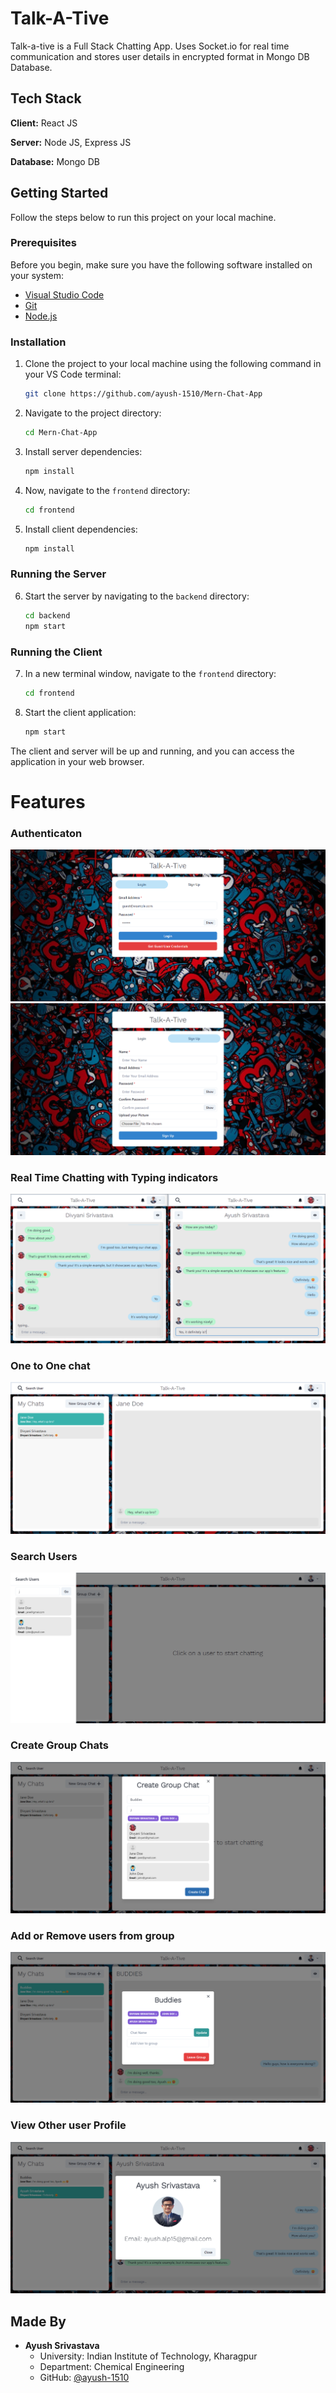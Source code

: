 
# Talk-A-Tive

Talk-a-tive is a Full Stack Chatting App.
Uses Socket.io for real time communication and stores user details in encrypted format in Mongo DB Database.
## Tech Stack

**Client:** React JS

**Server:** Node JS, Express JS

**Database:** Mongo DB
  
## Getting Started

Follow the steps below to run this project on your local machine.

### Prerequisites

Before you begin, make sure you have the following software installed on your system:

- [Visual Studio Code](https://code.visualstudio.com/)
- [Git](https://git-scm.com/downloads) 
- [Node.js](https://nodejs.org/en) 

### Installation

1. Clone the project to your local machine using the following command in your VS Code terminal:

    ```bash
    git clone https://github.com/ayush-1510/Mern-Chat-App
    ```

2. Navigate to the project directory:

    ```bash
    cd Mern-Chat-App
    ```

3. Install server dependencies:

    ```bash
    npm install
    ```

4. Now, navigate to the `frontend` directory:

    ```bash
    cd frontend
    ```

5. Install client dependencies:

    ```bash
    npm install
    ```

### Running the Server

6. Start the server by navigating to the `backend` directory:

    ```bash
    cd backend
    npm start
    ```

### Running the Client

7. In a new terminal window, navigate to the `frontend` directory:

    ```bash
    cd frontend
    ```

8. Start the client application:

    ```bash
    npm start
    ```

The client and server will be up and running, and you can access the application in your web browser.


  
# Features

### Authenticaton
![](https://github.com/ayush-1510/Mern-Chat-App/blob/master/Screenshots/login.png)
![](https://github.com/ayush-1510/Mern-Chat-App/blob/master/Screenshots/signup.png)
### Real Time Chatting with Typing indicators
![](https://github.com/ayush-1510/Mern-Chat-App/blob/master/Screenshots/real-time.png)
### One to One chat
![](https://github.com/ayush-1510/Mern-Chat-App/blob/master/Screenshots/mainscreen.png)
### Search Users
![](https://github.com/ayush-1510/Mern-Chat-App/blob/master/Screenshots/search.png)
### Create Group Chats
![](https://github.com/ayush-1510/Mern-Chat-App/blob/master/Screenshots/newgroup.png)
### Add or Remove users from group
![](https://github.com/ayush-1510/Mern-Chat-App/blob/master/Screenshots/add-remove.png)
### View Other user Profile
![](https://github.com/ayush-1510/Mern-Chat-App/blob/master/Screenshots/viewing-other-profile.png)
## Made By

- **Ayush Srivastava**
  - University: Indian Institute of Technology, Kharagpur
  - Department: Chemical Engineering
  - GitHub: [@ayush-1510](https://github.com/ayush-1510)


  
